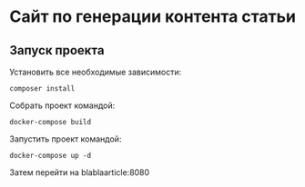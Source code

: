 # Сайт по генерации контента статьи #

## Запуск проекта ##

Установить все необходимые зависимости:

```
composer install
```

Собрать проект командой:

```
docker-compose build
```

Запустить проект командой:
```
docker-compose up -d
```

Затем перейти на blablaarticle:8080